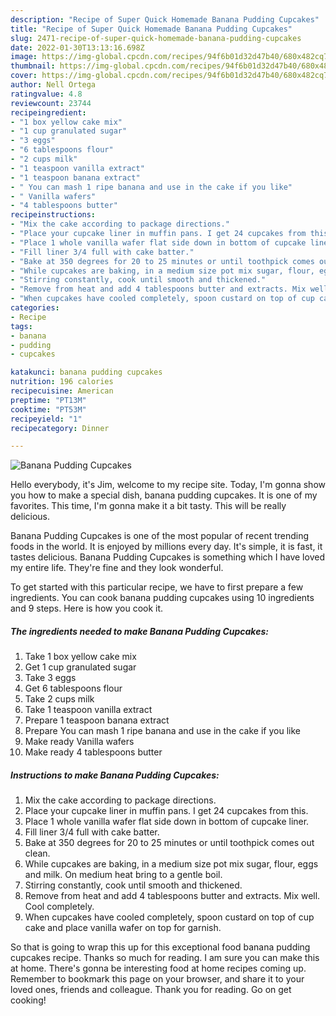 ```yaml
---
description: "Recipe of Super Quick Homemade Banana Pudding Cupcakes"
title: "Recipe of Super Quick Homemade Banana Pudding Cupcakes"
slug: 2471-recipe-of-super-quick-homemade-banana-pudding-cupcakes
date: 2022-01-30T13:13:16.698Z
image: https://img-global.cpcdn.com/recipes/94f6b01d32d47b40/680x482cq70/banana-pudding-cupcakes-recipe-main-photo.jpg
thumbnail: https://img-global.cpcdn.com/recipes/94f6b01d32d47b40/680x482cq70/banana-pudding-cupcakes-recipe-main-photo.jpg
cover: https://img-global.cpcdn.com/recipes/94f6b01d32d47b40/680x482cq70/banana-pudding-cupcakes-recipe-main-photo.jpg
author: Nell Ortega
ratingvalue: 4.8
reviewcount: 23744
recipeingredient:
- "1 box yellow cake mix"
- "1 cup granulated sugar"
- "3 eggs"
- "6 tablespoons flour"
- "2 cups milk"
- "1 teaspoon vanilla extract"
- "1 teaspoon banana extract"
- " You can mash 1 ripe banana and use in the cake if you like"
- " Vanilla wafers"
- "4 tablespoons butter"
recipeinstructions:
- "Mix the cake according to package directions."
- "Place your cupcake liner in muffin pans. I get 24 cupcakes from this."
- "Place 1 whole vanilla wafer flat side down in bottom of cupcake liner."
- "Fill liner 3/4 full with cake batter."
- "Bake at 350 degrees for 20 to 25 minutes or until toothpick comes out clean."
- "While cupcakes are baking, in a medium size pot mix sugar, flour, eggs and milk. On medium heat bring to a gentle boil."
- "Stirring constantly, cook until smooth and thickened."
- "Remove from heat and add 4 tablespoons butter and extracts. Mix well. Cool completely."
- "When cupcakes have cooled completely, spoon custard on top of cup cake and place vanilla wafer on top for garnish."
categories:
- Recipe
tags:
- banana
- pudding
- cupcakes

katakunci: banana pudding cupcakes 
nutrition: 196 calories
recipecuisine: American
preptime: "PT13M"
cooktime: "PT53M"
recipeyield: "1"
recipecategory: Dinner

---
```



![Banana Pudding Cupcakes](https://img-global.cpcdn.com/recipes/94f6b01d32d47b40/680x482cq70/banana-pudding-cupcakes-recipe-main-photo.jpg)

Hello everybody, it's Jim, welcome to my recipe site. Today, I'm gonna show you how to make a special dish, banana pudding cupcakes. It is one of my favorites. This time, I'm gonna make it a bit tasty. This will be really delicious.



Banana Pudding Cupcakes is one of the most popular of recent trending foods in the world. It is enjoyed by millions every day. It's simple, it is fast, it tastes delicious. Banana Pudding Cupcakes is something which I have loved my entire life. They're fine and they look wonderful.


To get started with this particular recipe, we have to first prepare a few ingredients. You can cook banana pudding cupcakes using 10 ingredients and 9 steps. Here is how you cook it.

<!--inarticleads1-->

##### The ingredients needed to make Banana Pudding Cupcakes:

1. Take 1 box yellow cake mix
1. Get 1 cup granulated sugar
1. Take 3 eggs
1. Get 6 tablespoons flour
1. Take 2 cups milk
1. Take 1 teaspoon vanilla extract
1. Prepare 1 teaspoon banana extract
1. Prepare  You can mash 1 ripe banana and use in the cake if you like
1. Make ready  Vanilla wafers
1. Make ready 4 tablespoons butter




<!--inarticleads2-->

##### Instructions to make Banana Pudding Cupcakes:

1. Mix the cake according to package directions.
1. Place your cupcake liner in muffin pans. I get 24 cupcakes from this.
1. Place 1 whole vanilla wafer flat side down in bottom of cupcake liner.
1. Fill liner 3/4 full with cake batter.
1. Bake at 350 degrees for 20 to 25 minutes or until toothpick comes out clean.
1. While cupcakes are baking, in a medium size pot mix sugar, flour, eggs and milk. On medium heat bring to a gentle boil.
1. Stirring constantly, cook until smooth and thickened.
1. Remove from heat and add 4 tablespoons butter and extracts. Mix well. Cool completely.
1. When cupcakes have cooled completely, spoon custard on top of cup cake and place vanilla wafer on top for garnish.




So that is going to wrap this up for this exceptional food banana pudding cupcakes recipe. Thanks so much for reading. I am sure you can make this at home. There's gonna be interesting food at home recipes coming up. Remember to bookmark this page on your browser, and share it to your loved ones, friends and colleague. Thank you for reading. Go on get cooking!
